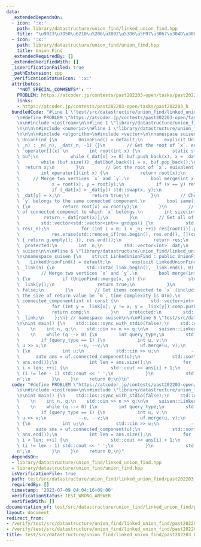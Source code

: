 ```yaml
---
data:
  _extendedDependsOn:
  - icon: ':x:'
    path: library/datastructure/union_find/linked_union_find.hpp
    title: "\u9023\u7D50\u6210\u5206\u3092\u53D6\u5F97\u3067\u304D\u308B Union Find"
  - icon: ':x:'
    path: library/datastructure/union_find/union_find.hpp
    title: Union Find
  _extendedRequiredBy: []
  _extendedVerifiedWith: []
  _isVerificationFailed: true
  _pathExtension: cpp
  _verificationStatusIcon: ':x:'
  attributes:
    '*NOT_SPECIAL_COMMENTS*': ''
    PROBLEM: https://atcoder.jp/contests/past202203-open/tasks/past202203_h
    links:
    - https://atcoder.jp/contests/past202203-open/tasks/past202203_h
  bundledCode: "#line 1 \"test/src/datastructure/union_find/linked_union_find/past202203_h.test.cpp\"\
    \n#define PROBLEM \"https://atcoder.jp/contests/past202203-open/tasks/past202203_h\"\
    \n\n#include <iostream>\n\n#line 1 \"library/datastructure/union_find/linked_union_find.hpp\"\
    \n\n\n\n#include <numeric>\n#line 1 \"library/datastructure/union_find/union_find.hpp\"\
    \n\n\n\n#include <algorithm>\n#include <vector>\n\nnamespace suisen {\n    struct\
    \ UnionFind {\n        UnionFind() = default;\n        explicit UnionFind(int\
    \ _n) : _n(_n), _dat(_n, -1) {}\n        // Get the root of `x`. equivalent to\
    \ `operator[](x)`\n        int root(int x) {\n            static std::vector<int>\
    \ buf;\n            while (_dat[x] >= 0) buf.push_back(x), x = _dat[x];\n    \
    \        while (buf.size()) _dat[buf.back()] = x, buf.pop_back();\n          \
    \  return x;\n        }\n        // Get the root of `x`. euivalent to `root(x)`\n\
    \        int operator[](int x) {\n            return root(x);\n        }\n   \
    \     // Merge two vertices `x` and `y`.\n        bool merge(int x, int y) {\n\
    \            x = root(x), y = root(y);\n            if (x == y) return false;\n\
    \            if (_dat[x] > _dat[y]) std::swap(x, y);\n            _dat[x] += _dat[y],\
    \ _dat[y] = x;\n            return true;\n        }\n        // Check if `x` and\
    \ `y` belongs to the same connected component.\n        bool same(int x, int y)\
    \ {\n            return root(x) == root(y);\n        }\n        // Get the size\
    \ of connected componet to which `x` belongs.\n        int size(int x) {\n   \
    \         return -_dat[root(x)];\n        }\n        // Get all of connected components.\n\
    \        std::vector<std::vector<int>> groups() {\n            std::vector<std::vector<int>>\
    \ res(_n);\n            for (int i = 0; i < _n; ++i) res[root(i)].push_back(i);\n\
    \            res.erase(std::remove_if(res.begin(), res.end(), [](const auto& g)\
    \ { return g.empty(); }), res.end());\n            return res;\n        }\n  \
    \  protected:\n        int _n;\n        std::vector<int> _dat;\n    };\n} // namespace\
    \ suisen\n\n\n#line 6 \"library/datastructure/union_find/linked_union_find.hpp\"\
    \n\nnamespace suisen {\n    struct LinkedUnionFind : public UnionFind {\n    \
    \    LinkedUnionFind() = default;\n        explicit LinkedUnionFind(int n) : UnionFind(n),\
    \ _link(n) {\n            std::iota(_link.begin(), _link.end(), 0);\n        }\n\
    \        // Merge two vertices `x` and `y`.\n        bool merge(int x, int y)\
    \ {\n            if (UnionFind::merge(x, y)) {\n                std::swap(_link[x],\
    \ _link[y]);\n                return true;\n            }\n            return\
    \ false;\n        }\n        // Get items connected to `x` (including `x`). Let\
    \ the size of return value be `m`, time complexity is O(m).\n        std::vector<int>\
    \ connected_component(int x) const {\n            std::vector<int> comp{ x };\n\
    \            for (int y = _link[x]; y != x; y = _link[y]) comp.push_back(y);\n\
    \            return comp;\n        }\n    protected:\n        std::vector<int>\
    \ _link;\n    };\n} // namespace suisen\n\n\n#line 6 \"test/src/datastructure/union_find/linked_union_find/past202203_h.test.cpp\"\
    \n\nint main() {\n    std::ios::sync_with_stdio(false);\n    std::cin.tie(nullptr);\n\
    \    \n    int n, q;\n    std::cin >> n >> q;\n\n    suisen::LinkedUnionFind uf(n);\n\
    \    \n    while (q --> 0) {\n        int query_type;\n        std::cin >> query_type;\n\
    \        if (query_type == 1) {\n            int u, v;\n            std::cin >>\
    \ u >> v;\n            --u, --v;\n            uf.merge(u, v);\n        } else\
    \ {\n            int u;\n            std::cin >> u;\n            --u;\n      \
    \      auto ans = uf.connected_component(u);\n            std::sort(ans.begin(),\
    \ ans.end());\n            int len = ans.size();\n            for (int i = 0;\
    \ i < len; ++i) {\n                std::cout << ans[i] + 1;\n                if\
    \ (i != len - 1) std::cout << ' ';\n            }\n            std::cout << '\\\
    n';\n        }\n    }\n    return 0;\n}\n"
  code: "#define PROBLEM \"https://atcoder.jp/contests/past202203-open/tasks/past202203_h\"\
    \n\n#include <iostream>\n\n#include \"library/datastructure/union_find/linked_union_find.hpp\"\
    \n\nint main() {\n    std::ios::sync_with_stdio(false);\n    std::cin.tie(nullptr);\n\
    \    \n    int n, q;\n    std::cin >> n >> q;\n\n    suisen::LinkedUnionFind uf(n);\n\
    \    \n    while (q --> 0) {\n        int query_type;\n        std::cin >> query_type;\n\
    \        if (query_type == 1) {\n            int u, v;\n            std::cin >>\
    \ u >> v;\n            --u, --v;\n            uf.merge(u, v);\n        } else\
    \ {\n            int u;\n            std::cin >> u;\n            --u;\n      \
    \      auto ans = uf.connected_component(u);\n            std::sort(ans.begin(),\
    \ ans.end());\n            int len = ans.size();\n            for (int i = 0;\
    \ i < len; ++i) {\n                std::cout << ans[i] + 1;\n                if\
    \ (i != len - 1) std::cout << ' ';\n            }\n            std::cout << '\\\
    n';\n        }\n    }\n    return 0;\n}"
  dependsOn:
  - library/datastructure/union_find/linked_union_find.hpp
  - library/datastructure/union_find/union_find.hpp
  isVerificationFile: true
  path: test/src/datastructure/union_find/linked_union_find/past202203_h.test.cpp
  requiredBy: []
  timestamp: '2023-07-09 04:04:16+09:00'
  verificationStatus: TEST_WRONG_ANSWER
  verifiedWith: []
documentation_of: test/src/datastructure/union_find/linked_union_find/past202203_h.test.cpp
layout: document
redirect_from:
- /verify/test/src/datastructure/union_find/linked_union_find/past202203_h.test.cpp
- /verify/test/src/datastructure/union_find/linked_union_find/past202203_h.test.cpp.html
title: test/src/datastructure/union_find/linked_union_find/past202203_h.test.cpp
---
```

